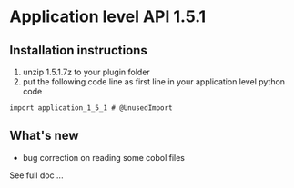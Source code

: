 # Application level API 1.5.1

## Installation instructions


1. unzip 1.5.1.7z to your plugin folder
2. put the following code line as first line in your application level python code

`import application_1_5_1 # @UnusedImport`


## What's new

* bug correction on reading some cobol files

See full doc ...
